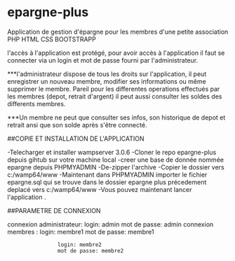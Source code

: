 # epargne-plus
Application  de gestion d'épargne pour les membres d'une petite association PHP HTML CSS BOOTSTRAPP

l'accès à l'application est protégé, pour avoir accès à l'application il faut se connecter via un
login et mot de passe fourni par l'administrateur.

***l'administrateur dispose de tous les droits sur l'application, il peut enregistrer un nouveau membre,
modifier ses informations ou même supprimer le membre. 
Pareil pour les differentes operations effectués par les membres (depot, retrait d'argent)
il peut aussi consulter les soldes des differents membres.

***Un membre ne peut que consulter ses infos, son historique de depot et retrait ansi que son solde après 
s'être connecté.

##COPIE ET INSTALLATION DE L'APPLICATION

-Telecharger et installer wampserver 3.0.6
-Cloner le repo epargne-plus depuis gihtub sur votre machine local 
-creer une base de donnée nommée epargne depuis PHPMYADMIN
-De-zipper l'archive
-Copier le dossier vers c:/wamp64/www
-Maintenant dans PHPMYADMIN importer le fichier epargne.sql qui se trouve dans le dossier 
  epargne plus précedement deplacé vers c:/wamp64/www
  -Vous pouvez maintenant lancer l'application .
  
  
  ##PARAMETRE DE CONNEXION
  
 connexion administrateur: login: admin
                    mot de passe: admin
 connexion membres : login: membre1
                    mot de passe: membre1
                    
                    login: membre2
                    mot de passe: membre2
